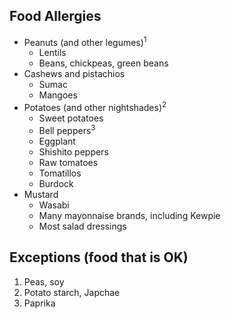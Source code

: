 ## Food Allergies

- Peanuts (and other legumes)<sup>1</sup>
  - Lentils
  - Beans, chickpeas, green beans
- Cashews and pistachios
  - Sumac
  - Mangoes
- Potatoes (and other nightshades)<sup>2</sup>
  - Sweet potatoes
  - Bell peppers<sup>3</sup>
  - Eggplant
  - Shishito peppers
  - Raw tomatoes
  - Tomatillos
  - Burdock
- Mustard
  - Wasabi
  - Many mayonnaise brands, including Kewpie
  - Most salad dressings

## Exceptions (food that is OK)

1. Peas, soy
2. Potato starch, Japchae
2. Paprika
